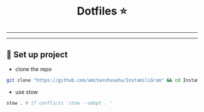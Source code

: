 <h1 align = "center">



  Dotfiles ⭐

</h1>


---

<div align="center">



</div>

---

## 📌 Set up project
- clone the repo
```bash
git clone "https://github.com/amitanshusahu/InstamiliGram" && cd InstamiliGram
```
- use stow
```bash
stow . # if conflicts 'stow --adopt . '
```
